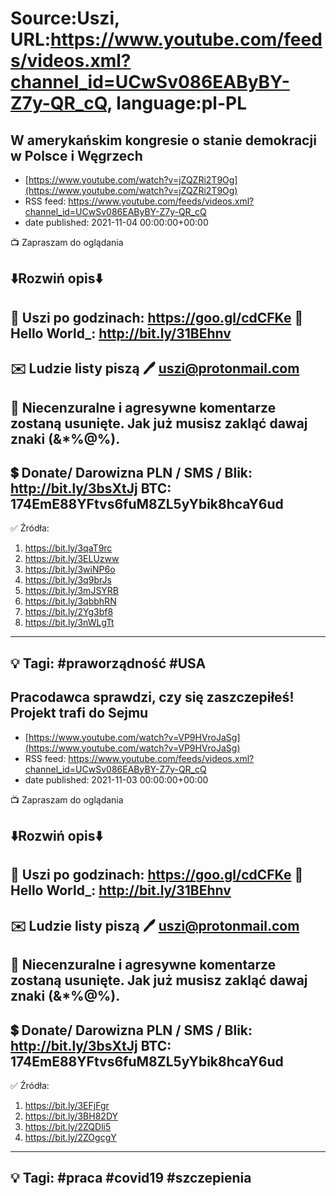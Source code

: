 # Source:Uszi, URL:https://www.youtube.com/feeds/videos.xml?channel_id=UCwSv086EAByBY-Z7y-QR_cQ, language:pl-PL

## W amerykańskim kongresie o stanie demokracji w Polsce i Węgrzech
 - [https://www.youtube.com/watch?v=jZQZRi2T9Og](https://www.youtube.com/watch?v=jZQZRi2T9Og)
 - RSS feed: https://www.youtube.com/feeds/videos.xml?channel_id=UCwSv086EAByBY-Z7y-QR_cQ
 - date published: 2021-11-04 00:00:00+00:00

📺 Zapraszam do oglądania

⬇️Rozwiń opis⬇️
------------------------------------------------------------
👀 Uszi po godzinach: https://goo.gl/cdCFKe
👀 Hello World_: http://bit.ly/31BEhnv
------------------------------------------------------------
✉️ Ludzie listy piszą 
🖊️ uszi@protonmail.com
------------------------------------------------------------
👺 Niecenzuralne i agresywne komentarze zostaną usunięte.  Jak już musisz zakląć dawaj znaki (&*%@%).
------------------------------------------------------------
💲 Donate/ Darowizna
PLN / SMS / Blik: http://bit.ly/3bsXtJj
BTC: 174EmE88YFtvs6fuM8ZL5yYbik8hcaY6ud
-------------------------------------------------------------
✅ Źródła:
1. https://bit.ly/3qaT9rc
2. https://bit.ly/3ELUzww
3. https://bit.ly/3wiNP6o
4. https://bit.ly/3q9brJs
5. https://bit.ly/3mJSYRB
6. https://bit.ly/3qbbhRN
7. https://bit.ly/2Yg3bf8
8. https://bit.ly/3nWLgTt
---------------------------------------------------------------
💡 Tagi: #praworządność #USA
--------------------------------------------------------------

## Pracodawca sprawdzi, czy się zaszczepiłeś! Projekt trafi do Sejmu
 - [https://www.youtube.com/watch?v=VP9HVroJaSg](https://www.youtube.com/watch?v=VP9HVroJaSg)
 - RSS feed: https://www.youtube.com/feeds/videos.xml?channel_id=UCwSv086EAByBY-Z7y-QR_cQ
 - date published: 2021-11-03 00:00:00+00:00

📺 Zapraszam do oglądania

⬇️Rozwiń opis⬇️
------------------------------------------------------------
👀 Uszi po godzinach: https://goo.gl/cdCFKe
👀 Hello World_: http://bit.ly/31BEhnv
------------------------------------------------------------
✉️ Ludzie listy piszą 
🖊️ uszi@protonmail.com
------------------------------------------------------------
👺 Niecenzuralne i agresywne komentarze zostaną usunięte.  Jak już musisz zakląć dawaj znaki (&*%@%).
------------------------------------------------------------
💲 Donate/ Darowizna
PLN / SMS / Blik: http://bit.ly/3bsXtJj
BTC: 174EmE88YFtvs6fuM8ZL5yYbik8hcaY6ud
-------------------------------------------------------------
✅ Źródła:
1. https://bit.ly/3EFjFgr
2. https://bit.ly/3BH82DY
3. https://bit.ly/2ZQDli5
4. https://bit.ly/2ZOgcgY
---------------------------------------------------------------
💡 Tagi: #praca #covid19 #szczepienia
--------------------------------------------------------------

